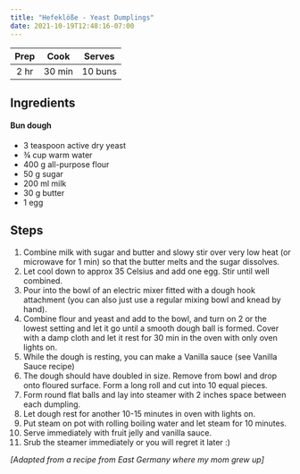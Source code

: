 ```yaml
---
title: "Hefeklöße - Yeast Dumplings"
date: 2021-10-19T12:48:16-07:00
---
```


| Prep   | Cook | Serves |
| :----: | :----: | :----: |
| 2 hr | 30 min | 10 buns |

## Ingredients

#### Bun dough

- 3 teaspoon active dry yeast
- ¾ cup warm water
- 400 g all-purpose flour
- 50 g sugar
- 200 ml milk
- 30 g butter
- 1 egg
  
## Steps
1. Combine milk with sugar and butter and slowy stir over very low heat (or microwave for 1 min) so that the butter melts and the sugar dissolves.
2. Let cool down to approx 35 Celsius and add one egg. Stir until well combined.
3. Pour into the bowl of an electric mixer fitted with a dough hook attachment (you can also just use a regular mixing bowl and knead by hand).
4. Combine flour and yeast and add to the bowl, and turn on 2 or the lowest setting and let it go until a smooth dough ball is formed. Cover with a damp cloth and let it rest for 30 min in the oven with only oven lights on.
5. While the dough is resting, you can make a Vanilla sauce (see Vanilla Sauce recipe) 
6. The dough should have doubled in size. Remove from bowl and drop onto floured surface. Form a long roll and cut into 10 equal pieces.
7. Form round flat balls and lay into steamer with 2 inches space between each dumpling.
8. Let dough rest for another 10-15 minutes in oven with lights on.
9. Put steam on pot with rolling boiling water and let steam for 10 minutes.
10. Serve immediately with fruit jelly and vanilla sauce.
11. Srub the steamer immediately or you will regret it later :)

_[Adapted from a recipe from East Germany where my mom grew up]_
